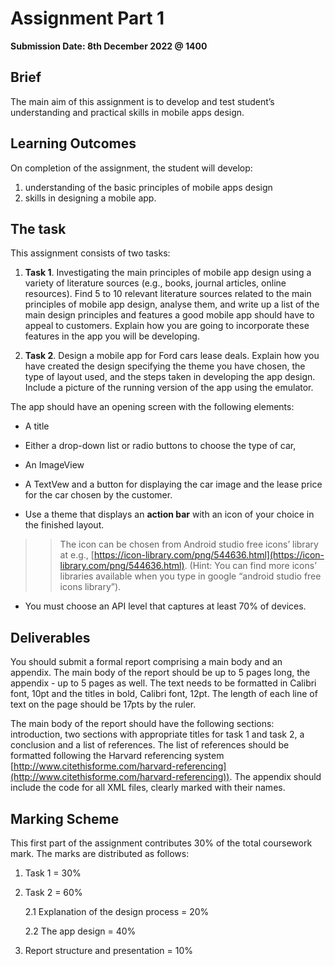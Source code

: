 # Assignment Part 1

**Submission Date: 8th December 2022 @ 1400**

## Brief
The main aim of this assignment is to develop and test student’s understanding and practical skills in mobile apps design. 

## Learning Outcomes

On completion of the assignment, the student will develop:
1. understanding of the basic principles of mobile apps design
2. skills in designing a mobile app.

## The task

This assignment consists of two tasks:

1. **Task 1**. Investigating the main principles of mobile app design using a variety of literature sources (e.g., books, journal articles, online resources). Find 5 to 10 relevant literature sources related to the main principles of mobile app design, analyse them, and write up a list of the main design principles and features a good mobile app should have to appeal to customers. Explain how you are going to incorporate these features in the app you will be developing. 

2. **Task 2**. Design a mobile app for Ford cars lease deals. Explain how you have created the design specifying the theme you have chosen, the type of layout used, and the steps taken in developing the app design.  Include a picture of the running version of the app using the emulator. 

The app should have an opening screen with the following elements: 

- A title

- Either a drop-down list or radio buttons to choose the type of car,

- An ImageView

- A TextVew and a button for displaying the car image and the lease price for the car chosen by the customer. 

- Use a theme that displays an **action bar** with an icon of your choice in the finished layout.  
  
>> The icon can be chosen from Android studio free icons’ library at e.g., [https://icon-library.com/png/544636.html](https://icon-library.com/png/544636.html). (Hint: You can find more icons’ libraries available when you type in google “android studio free icons library”).

- You must choose an API level that captures at least 70% of devices. 

## Deliverables
You should submit a formal report comprising a main body and an appendix. The main body of the report should be up to 5 pages long, the appendix - up to 5 pages as well.  The text needs to be formatted in Calibri font, 10pt and the titles in bold, Calibri font, 12pt.  The length of each line of text on the page should be 17pts by the ruler.  

The main body of the report should have the following sections: introduction, two sections with appropriate titles for task 1 and task 2, a conclusion and a list of references. The list of references should be formatted following the Harvard referencing system [http://www.citethisforme.com/harvard-referencing](http://www.citethisforme.com/harvard-referencing)). The appendix should include the code for all XML files, clearly marked with their names.

## Marking Scheme
This first part of the assignment contributes 30% of the total coursework mark. 
The marks are distributed as follows:

1. Task 1 = 30%

2. Task 2 = 60%							
  
    2.1 Explanation of the design process = 20%			

    2.2 The app design = 40%

3.  Report structure and presentation = 10%